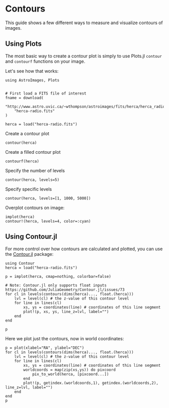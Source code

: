 # Contours

This guide shows a few different ways to measure and visualize contours of images.

## Using Plots
The most basic way to create a contour plot is simply to use Plots.jl `contour` and `contourf` functions on your image.

Let's see how that works:
```@example 1
using AstroImages, Plots


# First load a FITS file of interest
fname = download(
    "http://www.astro.uvic.ca/~wthompson/astroimages/fits/herca/herca_radio.fits",
    "herca-radio.fits"
)

herca = load("herca-radio.fits")
```


Create a contour plot
```@example 1
contour(herca)
```

Create a filled contour plot
```@example 1
contourf(herca)
```

Specify the number of levels
```@example 1
contour(herca, levels=5)
```

Specify specific levels
```@example 1
contour(herca, levels=[1, 1000, 5000])
```

Overplot contours on image:
```@example 1
implot(herca)
contour!(herca, levels=4, color=:cyan)
```


## Using Contour.jl

For more control over how contours are calculated and plotted, you can use the [Contour.jl](https://juliageometry.github.io/Contour.jl/stable/) package:


```@example 1
using Contour
herca = load("herca-radio.fits")

p = implot(herca, cmap=nothing, colorbar=false)

# Note: Contour.jl only supports float inputs https://github.com/JuliaGeometry/Contour.jl/issues/73
for cl in levels(contours(dims(herca)..., float.(herca)))
    lvl = level(cl) # the z-value of this contour level
    for line in lines(cl)
        xs, ys = coordinates(line) # coordinates of this line segment
        plot!(p, xs, ys, line_z=lvl, label="")
    end
end

p
```

Here we plot just the contours, now in world coordinates:
```@example 1
p = plot(xlabel="RA", ylabel="DEC")
for cl in levels(contours(dims(herca)..., float.(herca)))
    lvl = level(cl) # the z-value of this contour level
    for line in lines(cl)
        xs, ys = coordinates(line) # coordinates of this line segment
        worldcoords = map(zip(xs,ys)) do pixcoord
            pix_to_world(herca, [pixcoord...])
        end
        plot!(p, getindex.(worldcoords,1), getindex.(worldcoords,2), line_z=lvl, label="")
    end
end
p
```